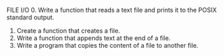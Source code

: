 FILE I/O
 0. Write a function that reads a text file and prints it to the POSIX standard output.
 1. Create a function that creates a file.
 2. Write a function that appends text at the end of a file.
 3. Write a program that copies the content of a file to another file.
